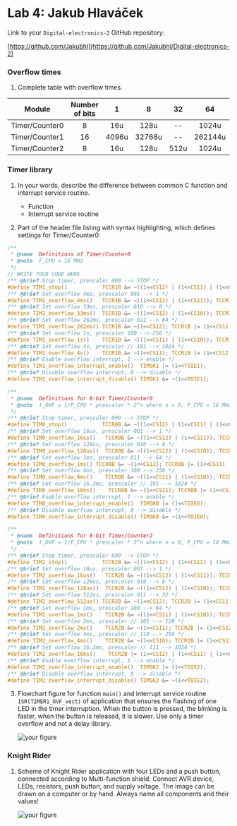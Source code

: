 # Lab 4: Jakub Hlaváček

Link to your `Digital-electronics-2` GitHub repository:

   [https://github.com/Jakubhl](https://github.com/Jakubhl/Digital-electronics-2)

### Overflow times

1. Complete table with overflow times.

| **Module** | **Number of bits** | **1** | **8** | **32** | **64** | **128** | **256** | **1024** |
| :-: | :-: | :-: | :-: | :-: | :-: | :-: | :-: | :-: |
| Timer/Counter0 | 8  | 16u | 128u | -- | 1024u | -- | 4096u | 16384u |
| Timer/Counter1 | 16 | 4096u | 32768u | -- | 262144u | -- | 1048576u | 4194304u |
| Timer/Counter2 | 8  | 16u | 128u | 512u | 1024u | 2048u | 4096u | 16384u |


### Timer library

1. In your words, describe the difference between common C function and interrupt service routine.
   * Function
   * Interrupt service routine

2. Part of the header file listing with syntax highlighting, which defines settings for Timer/Counter0:

```c
/**
 * @name  Definitions of Timer/Counter0
 * @note  F_CPU = 16 MHz
 */
// WRITE YOUR CODE HERE
/** @brief Stop timer, prescaler 000 --> STOP */
#define TIM1_stop()           TCCR1B &= ~((1<<CS12) | (1<<CS11) | (1<<CS10));
/** @brief Set overflow 4ms, prescaler 001 --> 1 */
#define TIM1_overflow_4ms()   TCCR1B &= ~((1<<CS12) | (1<<CS11)); TCCR1B |= (1<<CS10);
/** @brief Set overflow 33ms, prescaler 010 --> 8 */
#define TIM1_overflow_33ms()  TCCR1B &= ~((1<<CS12) | (1<<CS10)); TCCR1B |= (1<<CS11);
/** @brief Set overflow 262ms, prescaler 011 --> 64 */
#define TIM1_overflow_262ms() TCCR1B &= ~(1<<CS12); TCCR1B |= (1<<CS11) | (1<<CS10);
/** @brief Set overflow 1s, prescaler 100 --> 256 */
#define TIM1_overflow_1s()    TCCR1B &= ~((1<<CS11) | (1<<CS10)); TCCR1B |= (1<<CS12);
/** @brief Set overflow 4s, prescaler // 101 --> 1024 */
#define TIM1_overflow_4s()    TCCR1B &= ~(1<<CS11); TCCR1B |= (1<<CS12) | (1<<CS10);
/** @brief Enable overflow interrupt, 1 --> enable */
#define TIM1_overflow_interrupt_enable()  TIMSK1 |= (1<<TOIE1);
/** @brief Disable overflow interrupt, 0 --> disable */
#define TIM1_overflow_interrupt_disable() TIMSK1 &= ~(1<<TOIE1);

/**
 * @name  Definitions for 8-bit Timer/Counter0
 * @note  t_OVF = 1/F_CPU * prescaler * 2^n where n = 8, F_CPU = 16 MHz
 */
/** @brief Stop timer, prescaler 000 --> STOP */
#define TIM0_stop()           TCCR0B &= ~((1<<CS12) | (1<<CS11) | (1<<CS10));
/** @brief Set overflow 16us, prescaler 001 --> 1 */
#define TIM0_overflow_16us()   TCCR0B &= ~((1<<CS12) | (1<<CS11)); TCCR0B |= (1<<CS10);
/** @brief Set overflow 128us, prescaler 010 --> 8 */
#define TIM0_overflow_128us()  TCCR0B &= ~((1<<CS12) | (1<<CS10)); TCCR0B |= (1<<CS11);
/** @brief Set overflow 1ms, prescaler 011 --> 64 */
#define TIM0_overflow_1ms() TCCR0B &= ~(1<<CS12); TCCR0B |= (1<<CS11) | (1<<CS10);
/** @brief Set overflow 4ms, prescaler 100 --> 256 */
#define TIM0_overflow_4ms()    TCCR0B &= ~((1<<CS11) | (1<<CS10)); TCCR0B |= (1<<CS12);
/** @brief Set overflow 16.3ms, prescaler // 101 --> 1024 */
#define TIM0_overflow_16ms()    TCCR0B &= ~(1<<CS11); TCCR0B |= (1<<CS12) | (1<<CS10);
/** @brief Enable overflow interrupt, 1 --> enable */
#define TIM0_overflow_interrupt_enable()  TIMSK0 |= (1<<TOIE0);
/** @brief Disable overflow interrupt, 0 --> disable */
#define TIM0_overflow_interrupt_disable() TIMSK0 &= ~(1<<TOIE0);

/**
 * @name  Definitions for 8-bit Timer/Counter2
 * @note  t_OVF = 1/F_CPU * prescaler * 2^n where n = 8, F_CPU = 16 MHz
 */
/** @brief Stop timer, prescaler 000 --> STOP */
#define TIM2_stop()           TCCR2B &= ~((1<<CS12) | (1<<CS11) | (1<<CS10));
/** @brief Set overflow 16us, prescaler 001 --> 1 */
#define TIM2_overflow_16us()   TCCR2B &= ~((1<<CS12) | (1<<CS11)); TCCR2B |= (1<<CS10);
/** @brief Set overflow 128us, prescaler 010 --> 8 */
#define TIM2_overflow_128us()  TCCR2B &= ~((1<<CS12) | (1<<CS10)); TCCR2B |= (1<<CS11);
/** @brief Set overflow 512us, prescaler 011 --> 32 */
#define TIM2_overflow_512us() TCCR2B &= ~(1<<CS12); TCCR2B |= (1<<CS11) | (1<<CS10);
/** @brief Set overflow 1ms, prescaler 100 --> 64 */
#define TIM2_overflow_1ms()    TCCR2B &= ~((1<<CS11) | (1<<CS10)); TCCR2B |= (1<<CS12);
/** @brief Set overflow 2ms, prescaler // 101 --> 128 */
#define TIM2_overflow_2ms()    TCCR2B &= ~(1<<CS11); TCCR2B |= (1<<CS12) | (1<<CS10);
/** @brief Set overflow 4ms, prescaler // 110 --> 256 */
#define TIM2_overflow_4ms()    TCCR2B &= ~(1<<CS10); TCCR2B |= (1<<CS12) | (1<<CS11);
/** @brief Set overflow 16.3ms, prescaler // 111 --> 1024 */
#define TIM2_overflow_16ms()    TCCR2B |= (1<<CS12) | (1<<CS11) | (1<<CS10);
/** @brief Enable overflow interrupt, 1 --> enable */
#define TIM2_overflow_interrupt_enable()  TIMSK2 |= (1<<TOIE2);
/** @brief Disable overflow interrupt, 0 --> disable */
#define TIM2_overflow_interrupt_disable() TIMSK2 &= ~(1<<TOIE2);

```

3. Flowchart figure for function `main()` and interrupt service routine `ISR(TIMER1_OVF_vect)` of application that ensures the flashing of one LED in the timer interruption. When the button is pressed, the blinking is faster, when the button is released, it is slower. Use only a timer overflow and not a delay library.

   ![your figure]()


### Knight Rider

1. Scheme of Knight Rider application with four LEDs and a push button, connected according to Multi-function shield. Connect AVR device, LEDs, resistors, push button, and supply voltage. The image can be drawn on a computer or by hand. Always name all components and their values!

   ![your figure]()
